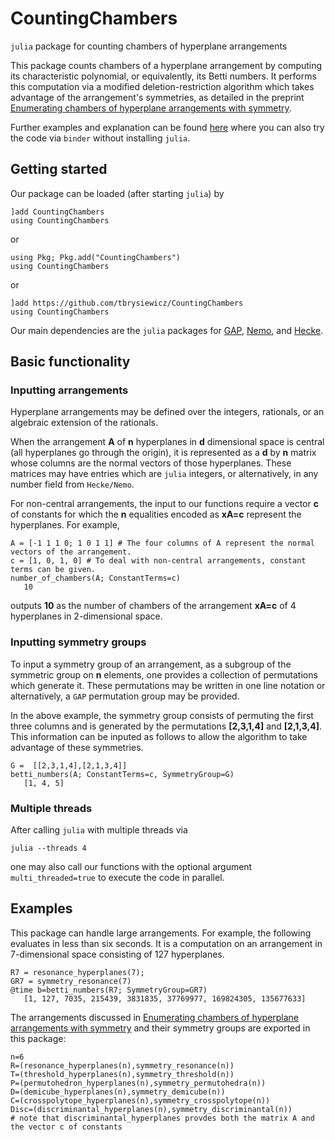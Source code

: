 # CountingChambers
`julia` package for counting chambers of hyperplane arrangements

This package counts chambers of a hyperplane arrangement by computing its characteristic polynomial, or equivalently, its Betti numbers.
It performs this computation via a modified deletion-restriction algorithm which takes advantage of the arrangement's symmetries, as detailed in the preprint [Enumerating chambers of hyperplane arrangements with symmetry](https://arxiv.org/abs/2105.14542).

Further examples and explanation can be found [here](https://mathrepo.mis.mpg.de/CountingChambers/index.html) where you can also try the code via `binder` without installing `julia`.

## Getting started

Our package can be loaded (after starting `julia`) by


```
]add CountingChambers
using CountingChambers
```
or
```
using Pkg; Pkg.add("CountingChambers")
using CountingChambers
```
or 
```
]add https://github.com/tbrysiewicz/CountingChambers
using CountingChambers
```

Our main dependencies are the `julia` packages for [GAP](https://github.com/oscar-system/GAP.jl), [Nemo](https://github.com/Nemocas/Nemo.jl), and [Hecke](https://github.com/thofma/Hecke.jl).

## Basic functionality

### Inputting arrangements

Hyperplane arrangements may be defined over the integers, rationals, or an algebraic extension of the rationals. 

When the arrangement **A** of **n** hyperplanes in **d** dimensional space is central (all hyperplanes go through the origin), it is represented as a **d** by **n** matrix whose columns are the normal vectors of those hyperplanes. These matrices may have entries which are `julia` integers, or alternatively, in any number field from `Hecke/Nemo`.

For non-central arrangements, the input to our functions require a vector **c** of constants for which the **n** equalities encoded as **xA=c** represent the hyperplanes. For example,

```
A = [-1 1 1 0; 1 0 1 1] # The four columns of A represent the normal vectors of the arrangement.
c = [1, 0, 1, 0] # To deal with non-central arrangements, constant terms can be given.
number_of_chambers(A; ConstantTerms=c)
   10
```

outputs **10** as the number of chambers of the arrangement **xA=c** of 4 hyperplanes in 2-dimensional space.

### Inputting symmetry groups

To input a symmetry group of an arrangement, as a subgroup of the symmetric group on **n** elements, one provides a collection of permutations which generate it. These permutations may be written in one line notation or alternatively, a `GAP` permutation group may be provided. 

In the above example, the symmetry group consists of permuting the first three columns and is generated by the permutations **[2,3,1,4]** and **[2,1,3,4]**. This information can be inputed as follows to allow the algorithm to take advantage of these symmetries.

```
G =  [[2,3,1,4],[2,1,3,4]]
betti_numbers(A; ConstantTerms=c, SymmetryGroup=G)
   [1, 4, 5]
```

### Multiple threads
After calling `julia` with multiple threads via
```
julia --threads 4
```
one may also call our functions with the optional argument `multi_threaded=true` to execute the code in parallel.

## Examples

This package can handle large arrangements. For example, the following evaluates in less than six seconds. It is a computation on an arrangement in 7-dimensional space consisting of 127 hyperplanes. 

```
R7 = resonance_hyperplanes(7);
GR7 = symmetry_resonance(7)
@time b=betti_numbers(R7; SymmetryGroup=GR7)
   [1, 127, 7035, 215439, 3831835, 37769977, 169824305, 135677633]
```

The arrangements discussed in [Enumerating chambers of hyperplane arrangements with symmetry](https://arxiv.org/INSERTLINKLATER) and their symmetry groups are exported in this package:
```
n=6
R=(resonance_hyperplanes(n),symmetry_resonance(n))
T=(threshold_hyperplanes(n),symmetry_threshold(n))
P=(permutohedron_hyperplanes(n),symmetry_permutohedra(n))
D=(demicube_hyperplanes(n),symmetry_demicube(n))
C=(crosspolytope_hyperplanes(n),symmetry_crosspolytope(n))
Disc=(discriminantal_hyperplanes(n),symmetry_discriminantal(n)) 
# note that discriminantal_hyperplanes provdes both the matrix A and the vector c of constants
```
